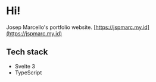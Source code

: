 # Hi!
Josep Marcello's portfolio website.
[https://jspmarc.my.id](https://jspmarc.my.id)

## Tech stack
- Svelte 3
- TypeScript
